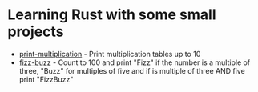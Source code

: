 # Learning Rust with some small projects

* [print-multiplication](https://github.com/ljahier/learn-rust/tree/master/print-multiplication) - Print multiplication tables up to 10
* [fizz-buzz]() - Count to 100 and print "Fizz" if the number is a multiple of three, "Buzz" for multiples of five and if is multiple of three AND five print "FizzBuzz"
